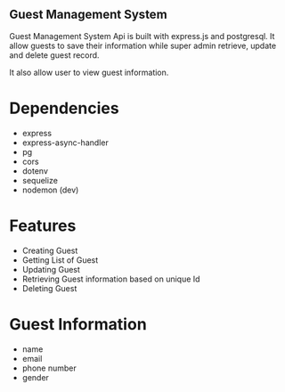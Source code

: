  ## Guest Management System
Guest Management System Api is built with express.js and postgresql. It allow guests to save their information while super admin retrieve, update and delete guest record. 

It also allow user to view guest information.

# Dependencies
- express
- express-async-handler
- pg
- cors
- dotenv
- sequelize
- nodemon (dev)

# Features 
- Creating Guest 
- Getting List of Guest
- Updating Guest
- Retrieving Guest information based on unique Id
- Deleting Guest 

# Guest Information
- name
- email 
- phone number
- gender 

